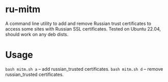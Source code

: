 # ru-mitm
A command line utility to add and remove Russian trust certificates to access some sites with Russian SSL certificates. Tested on Ubuntu 22.04, should work on any deb dists.

# Usage
`bash mitm.sh a` – add russian_trusted certificates.
`bash mitm.sh d` – remove russian_trusted certificates.
